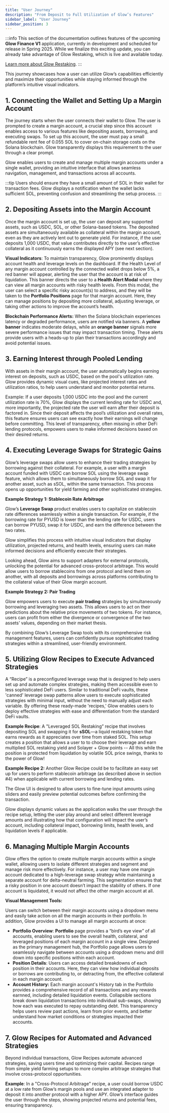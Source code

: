 ```yaml
---
title: "User Journey"
description: "From Deposit to Full Utilization of Glow’s Features"
sidebar_label: "User Journey"
sidebar_position: 3
---
```


:::info
This section of the documentation outlines features of the upcoming **Glow Finance V1** application, currently in development and scheduled for release in Spring 2025. While we finalize this exciting update, you can already take advantage of Glow Restaking, which is live and available today.

[Learn more about Glow Restaking](../02-LRT/overview.md).
:::

This journey showcases how a user can utilize Glow’s capabilities efficiently and maximize their opportunities while staying informed through the platform’s intuitive visual indicators.

## 1. Connecting the Wallet and Setting Up a Margin Account

The journey starts when the user connects their wallet to Glow. The user is prompted to create a margin account, a crucial step since this account enables access to various features like depositing assets, borrowing, and executing swaps. To set up this account, the user must pay a small refundable rent fee of 0.055 SOL to cover on-chain storage costs on the Solana blockchain. Glow transparently displays this requirement to the user through a clear prompt.

Glow enables users to create and manage multiple margin accounts under a single wallet, providing an intuitive interface that allows seamless navigation, management, and transactions across all accounts.

:::tip
Users should ensure they have a small amount of SOL in their wallet for transaction fees. Glow displays a notification when the wallet lacks sufficient SOL, preventing confusion and streamlining the setup process.
:::

## 2. Depositing Assets into the Margin Account

Once the margin account is set up, the user can deposit any supported assets, such as USDC, SOL, or other Solana-based tokens. The deposited assets are simultaneously available as collateral within the margin account, even as they are actively lent out to generate yield. For instance, if the user deposits 1,000 USDC, that value contributes directly to the user’s effective collateral as it continuously earns the displayed APY (see next section).

**Visual Indicators**: To maintain transparency, Glow prominently displays account health and leverage levels on the dashboard. If the Health Level of any margin account controlled by the connected wallet drops below 5%, a red banner will appear, alerting the user that the account is at risk of liquidation. This banner directs the user to a **Health Alert Modal** where they can view all margin accounts with risky health levels. From this modal, the user can select a specific risky account(s) to address, and they will be taken to the **Portfolio Positions** page for that margin account. Here, they can manage positions by depositing more collateral, adjusting leverage, or taking other actions to improve the account’s health.

**Blockchain Performance Alerts:** When the Solana blockchain experiences latency or degraded performance, users are notified via banners. A **yellow banner** indicates moderate delays, while an **orange banner** signals more severe performance issues that may impact transaction timing. These alerts provide users with a heads-up to plan their transactions accordingly and avoid potential issues.

## 3. Earning Interest through Pooled Lending

With assets in their margin account, the user automatically begins earning interest on deposits, such as USDC, based on the pool's utilization rate. Glow provides dynamic visual cues, like projected interest rates and utilization ratios, to help users understand and monitor potential returns.

Example: If a user deposits 1,000 USDC into the pool and the current utilization rate is 70%, Glow displays the current lending rate for USDC and, more importantly, the projected rate the user will earn after their deposit is factored in. Since their deposit affects the pool’s utilization and overall rates, this feature ensures users can see exactly how their earnings will change before committing. This level of transparency, often missing in other DeFi lending protocols, empowers users to make informed decisions based on their desired returns.

## 4. Executing Leverage Swaps for Strategic Gains

Glow’s leverage swaps allow users to enhance their trading strategies by borrowing against their collateral. For example, a user with a margin account funded with USDC can borrow SOL using the leverage swap feature, which allows them to simultaneously borrow SOL and swap it for another asset, such as sSOL, within the same transaction. This process opens up opportunities for yield farming and other sophisticated strategies.

**Example Strategy 1: Stablecoin Rate Arbitrage**

Glow’s **Leverage Swap** product enables users to capitalize on stablecoin rate differences seamlessly within a single transaction. For example, if the borrowing rate for PYUSD is lower than the lending rate for USDC, users can borrow PYUSD, swap it for USDC, and earn the difference between the two rates.

Glow simplifies this process with intuitive visual indicators that display utilization, projected returns, and health levels, ensuring users can make informed decisions and efficiently execute their strategies.

Looking ahead, Glow aims to support adapters for external protocols, unlocking the potential for advanced cross-protocol arbitrage. This would allow users to borrow stablecoins from one protocol and lend them on another, with all deposits and borrowings across platforms contributing to the collateral value of their Glow margin account.

**Example Strategy 2: Pair Trading**

Glow empowers users to execute **pair trading** strategies by simultaneously borrowing and leveraging two assets. This allows users to act on their predictions about the relative price movements of two tokens. For instance, users can profit from either the divergence or convergence of the two assets’ values, depending on their market thesis.

By combining Glow’s Leverage Swap tools with its comprehensive risk management features, users can confidently pursue sophisticated trading strategies within a streamlined, user-friendly environment.

## 5. Utilizing Glow Recipes to Execute Advanced Strategies

A “Recipe” is a preconfigured leverage swap that is designed to help users set up and automate complex strategies, making them accessible even to less sophisticated DeFi users. Similar to traditional DeFi vaults, these 'canned' leverage swap patterns allow users to execute sophisticated strategies with minimal input, without the need to manually adjust each variable. By offering these ready-made 'recipes,' Glow enables users to deploy effective strategies with ease and differentiation from the standard DeFi vaults.

**Example Recipe**: A "Leveraged SOL Restaking” recipe that involves depositing SOL and swapping it for **sSOL**—a liquid restaking token that earns rewards as it appreciates over time from staked SOL. This setup creates a position that allows a user to to choose their leverage and earn multiplied SOL restaking yield and Solayer + Glow points -- All this while the position is protected from liquidation by volatile SOL price swings, thanks to the power of Glow!

**Example Recipe 2:** Another Glow Recipe could be to facilitate an easy set up for users to perform stablecoin arbitrage (as described above in section #4) when applicable with current borrowing and lending rates.

The Glow UI is designed to allow users to fine-tune input amounts using sliders and easily preview potential outcomes before confirming the transaction.

Glow displays dynamic values as the application walks the user through the recipe setup, letting the user play around and select different leverage amounts and illustrating how that configuration will impact the user’s account, including collateral impact, borrowing limits, health levels, and liquidation levels if applicable.

## 6. Managing Multiple Margin Accounts

Glow offers the option to create multiple margin accounts within a single wallet, allowing users to isolate different strategies and segment and manage risk more effectively. For instance, a user may have one margin account dedicated to a high-leverage swap strategy while maintaining a separate account for delta-neutral farming. This segmentation ensures that a risky position in one account doesn’t impact the stability of others. If one account is liquidated, it would not affect the other margin account at all.

**Visual Management Tools:**

Users can switch between their margin accounts using a dropdown menu and easily take action on all the margin accounts in their portfolio. In addition, Glow provides a UI to manage all margin accounts at once:

- **Portfolio Overview**: **Portfolio** page provides a “bird’s eye view” of all accounts, enabling users to see the overall health, collateral, and leveraged positions of each margin account in a single view. Designed as the primary management hub, the Portfolio page allows users to seamlessly navigate between accounts using a dropdown menu and drill down into specific positions within each account.
- **Position Details**: Users can access detailed breakdowns of each position in their accounts. Here, they can view how individual deposits or borrows are contributing to, or detracting from, the effective collateral in each margin account.
- **Account History:** Each margin account's History tab in the Portfolio provides a comprehensive record of all transactions and any rewards earnned, including detailed liquidation events. Collapsible sections break down liquidation transactions into individual sub-swaps, showing how each was executed to repay outstanding debt. This transparency helps users review past actions, learn from prior events, and better understand how market conditions or strategies impacted their accounts.

## 7. Glow Recipes for Automated and Advanced Strategies

Beyond individual transactions, Glow Recipes automate advanced strategies, saving users time and optimizing their capital. Recipes range from simple yield farming setups to more complex arbitrage strategies that involve cross-protocol opportunities.

**Example**: In a "Cross-Protocol Arbitrage" recipe, a user could borrow USDC at a low rate from Glow’s margin pools and use an integrated adapter to deposit it into another protocol with a higher APY. Glow’s interface guides the user through the steps, showing projected returns and potential fees, ensuring transparency.
